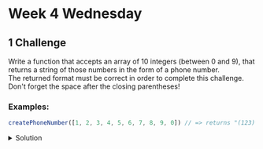 # Week 4 Wednesday

## 1 Challenge

Write a function that accepts an array of 10 integers (between 0 and 9), that returns a string of those numbers in the form of a phone number.<br>
The returned format must be correct in order to complete this challenge.
Don't forget the space after the closing parentheses!

### Examples:

```ts
createPhoneNumber([1, 2, 3, 4, 5, 6, 7, 8, 9, 0]) // => returns "(123) 456-7890"

```

<details>
<summary>Solution</summary>
  
  ```ts
  let createPhoneNumber = (numbers) => 
  `(${numbers[0]}${numbers[1]}${numbers[2]})  ${numbers[3]}${numbers[4]}${numbers[5]}-${numbers[6]}${numbers[7]}${numbers[8]}${numbers[9]}` 
  
  ```  
</details>
  
